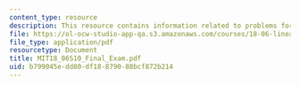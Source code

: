 ```yaml
---
content_type: resource
description: This resource contains information related to problems for final exam.
file: https://ol-ocw-studio-app-qa.s3.amazonaws.com/courses/18-06-linear-algebra-spring-2010/b799045edd80df18879088bcf872b214_MIT18_06S10_Final_Exam.pdf
file_type: application/pdf
resourcetype: Document
title: MIT18_06S10_Final_Exam.pdf
uid: b799045e-dd80-df18-8790-88bcf872b214
---
```

